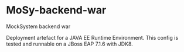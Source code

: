 # MoSy-backend-war
MockSystem backend war

Deployment artefact for a JAVA EE Runtime Environment.
This config is tested and runnable on a JBoss EAP 7.1.6 with JDK8.